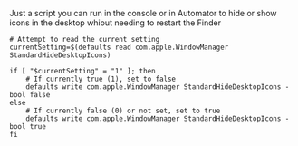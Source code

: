 Just a script you can run in the console or in Automator to hide or show icons in the desktop whiout needing to restart the Finder

```
# Attempt to read the current setting
currentSetting=$(defaults read com.apple.WindowManager StandardHideDesktopIcons)

if [ "$currentSetting" = "1" ]; then
    # If currently true (1), set to false
    defaults write com.apple.WindowManager StandardHideDesktopIcons -bool false
else
    # If currently false (0) or not set, set to true
    defaults write com.apple.WindowManager StandardHideDesktopIcons -bool true
fi
```
